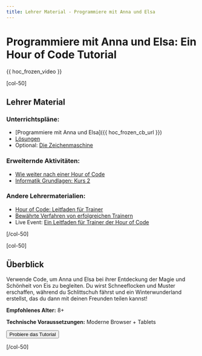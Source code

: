 ```yaml
---
title: Lehrer Material - Programmiere mit Anna und Elsa
---
```


# Programmiere mit Anna und Elsa: Ein Hour of Code Tutorial

{{ hoc_frozen_video }}

[col-50]

## Lehrer Material

### Unterrichtspläne:

- [Programmiere mit Anna und Elsa]({{ hoc_frozen_cb_url }})
- [Lösungen](https://docs.google.com/presentation/d/1McUzaAQyGLfgJKR2Mbre-L-bL9xNAW3KdPQmH4nGR78/edit?usp=sharing)
- Optional: [Die Zeichenmaschine](http://code.org/curriculum/misc/hocunplugged/Teacher)

### Erweiternde Aktivitäten:

- [Wie weiter nach einer Hour of Code](http://code.org/learn/beyond)
- [Informatik Grundlagen: Kurs 2](https://studio.code.org/s/course2)

### Andere Lehrermaterialien:

- [Hour of Code: Leitfaden für Trainer](https://hourofcode.com/how-to)
- [Bewährte Verfahren von erfolgreichen Trainern](http://www.slideshare.net/TeachCode/hour-of-code-best-practices-for-successful-educators-51273466)
- Live Event: [Ein Leitfaden für Trainer der Hour of Code](https://www.eventbrite.com/e/an-educators-guide-to-the-hour-of-code-tickets-17987415845)

[/col-50]

[col-50]

## Überblick

Verwende Code, um Anna und Elsa bei ihrer Entdeckung der Magie und Schönheit von Eis zu begleiten. Du wirst Schneeflocken und Muster erschaffen, während du Schlittschuh fährst und ein Winterwunderland erstellst, das du dann mit deinen Freunden teilen kannst!

**Empfohlenes Alter:** 8+

**Technische Voraussetzungen:** Moderne Browser + Tablets

<a href="http://studio.code.org/s/frozen/reset"><button>Probiere das Tutorial</button></a>

[/col-50]

